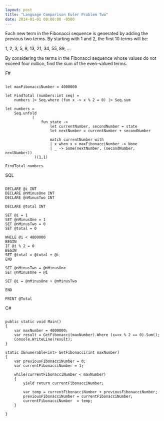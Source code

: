 ```yaml
---
layout: post
title: "Language Comparison Euler Problem Two"
date: 2014-01-01 00:00:00 -0500
---
```

Each new term in the Fibonacci sequence is generated by adding the previous two terms. By starting with 1 and 2, the first 10 terms will be:

1, 2, 3, 5, 8, 13, 21, 34, 55, 89, ...

By considering the terms in the Fibonacci sequence whose values do not exceed four million, find the sum of the even-valued terms.

F#

```

let maxFibonacciNumber = 4000000

let FindTotal (numbers:int seq) = 
    numbers |> Seq.where (fun x -> x % 2 = 0) |> Seq.sum 

let numbers = 
    Seq.unfold
            (
                fun state -> 
                    let currentNumber, secondNumber = state
                    let nextNumber = currentNumber + secondNumber

                    match currentNumber with 
                    | x when x > maxFibonacciNumber -> None
                    | _ -> Some(nextNumber, (secondNumber, nextNumber))
             )(1,1)

FindTotal numbers

```


SQL

```

DECLARE @i INT
DECLARE @nMinusOne INT
DECLARE @nMinusTwo INT

DECLARE @total INT

SET @i = 1
SET @nMinusOne = 1
SET @nMinusTwo = 0
SET @total = 0

WHILE @i < 4000000 
BEGIN
IF @i % 2 = 0 
BEGIN
SET @total = @total + @i
END

SET @nMinusTwo = @nMinusOne
SET @nMinusOne = @i

SET @i = @nMinusOne + @nMinusTwo

END

PRINT @Total 

```


C#

```

public static void Main()
{
    var maxNumber = 4000000;
    var result = GetFibonacci(maxNumber).Where (x=>x % 2 == 0).Sum();
    Console.WriteLine(result);
}

static IEnumerable<int> GetFibonacci(int maxNumber)
{
    var previousFibonacciNumber = 0; 
    var currentFibonacciNumber = 1;

    while(currentFibonacciNumber < maxNumber)
    {
        yield return currentFibonacciNumber;

        var temp = currentFibonacciNumber + previousFibonacciNumber;
        previousFibonacciNumber = currentFibonacciNumber;
        currentFibonacciNumber  = temp;
    }

}

```